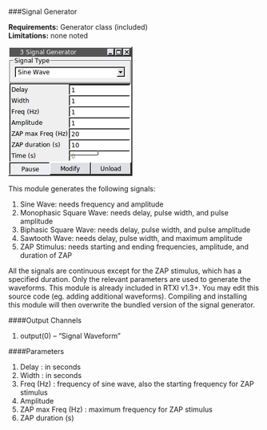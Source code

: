 ###Signal Generator

**Requirements:** Generator class (included)  
**Limitations:** none noted   

![EDIT THIS LINK](siggen.png)

This module generates the following signals:
1. Sine Wave: needs frequency and amplitude
2. Monophasic Square Wave: needs delay, pulse width, and pulse amplitude
3. Biphasic Square Wave: needs delay, pulse width, and pulse amplitude
4. Sawtooth Wave: needs delay, pulse width, and maximum amplitude
5. ZAP Stimulus: needs starting and ending frequencies, amplitude, and duration of ZAP

All the signals are continuous except for the ZAP stimulus, which has a specified duration. Only the relevant parameters are used to generate the waveforms. This module is already included in RTXI v1.3+. You may edit this source code (eg. adding additional waveforms). Compiling and installing this module will then overwrite the bundled version of the signal generator.

####Output Channels
1. output(0) – “Signal Waveform”

####Parameters
1. Delay : in seconds
2. Width : in seconds
3. Freq (Hz) : frequency of sine wave, also the starting frequency for ZAP stimulus
4. Amplitude
5. ZAP max Freq (Hz) : maximum frequency for ZAP stimulus
6. ZAP duration (s)
